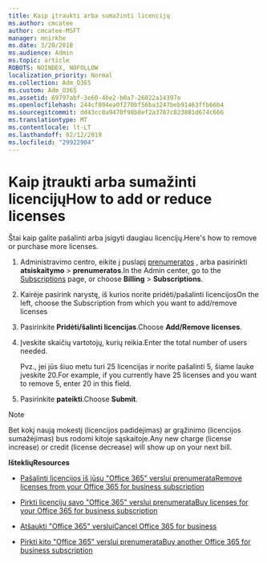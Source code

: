 ```yaml
---
title: Kaip įtraukti arba sumažinti licencijų
ms.author: cmcatee
author: cmcatee-MSFT
manager: mnirkhe
ms.date: 3/20/2018
ms.audience: Admin
ms.topic: article
ROBOTS: NOINDEX, NOFOLLOW
localization_priority: Normal
ms.collection: Adm_O365
ms.custom: Adm_O365
ms.assetid: 69797abf-3e60-4be2-b0a7-26022a14397e
ms.openlocfilehash: 244cf804ea0f270bf56ba3247beb91463ffb66b4
ms.sourcegitcommit: dd43cc0a9470f98b8ef2a3787c823801d674c666
ms.translationtype: MT
ms.contentlocale: lt-LT
ms.lasthandoff: 02/12/2019
ms.locfileid: "29922904"
---
```

# <a name="how-to-add-or-reduce-licenses"></a><span data-ttu-id="5c377-102">Kaip įtraukti arba sumažinti licencijų</span><span class="sxs-lookup"><span data-stu-id="5c377-102">How to add or reduce licenses</span></span>

<span data-ttu-id="5c377-103">Štai kaip galite pašalinti arba įsigyti daugiau licencijų.</span><span class="sxs-lookup"><span data-stu-id="5c377-103">Here's how to remove or purchase more licenses.</span></span>
  
1. <span data-ttu-id="5c377-104">Administravimo centro, eikite į puslapį [prenumeratos](https://go.microsoft.com/fwlink/p/?linkid=842054) , arba pasirinkti **atsiskaitymo** \> **prenumeratos**.</span><span class="sxs-lookup"><span data-stu-id="5c377-104">In the Admin center, go to the [Subscriptions](https://go.microsoft.com/fwlink/p/?linkid=842054) page, or choose **Billing** \> **Subscriptions**.</span></span>
    
2. <span data-ttu-id="5c377-105">Kairėje pasirink narystę, iš kurios norite pridėti/pašalinti licencijos</span><span class="sxs-lookup"><span data-stu-id="5c377-105">On the left, choose the Subscription from which you want to add/remove licenses</span></span>
    
3. <span data-ttu-id="5c377-106">Pasirinkite **Pridėti/šalinti licencijas**.</span><span class="sxs-lookup"><span data-stu-id="5c377-106">Choose **Add/Remove licenses**.</span></span>
    
4. <span data-ttu-id="5c377-107">Įveskite skaičių vartotojų, kurių reikia.</span><span class="sxs-lookup"><span data-stu-id="5c377-107">Enter the total number of users needed.</span></span>
    
    <span data-ttu-id="5c377-108">Pvz., jei jūs šiuo metu turi 25 licencijas ir norite pašalinti 5, šiame lauke įveskite 20.</span><span class="sxs-lookup"><span data-stu-id="5c377-108">For example, if you currently have 25 licenses and you want to remove 5, enter 20 in this field.</span></span>
    
5. <span data-ttu-id="5c377-109">Pasirinkite **pateikti**.</span><span class="sxs-lookup"><span data-stu-id="5c377-109">Choose **Submit**.</span></span>
    
> [!NOTE]
> <span data-ttu-id="5c377-110">Bet kokį naują mokestį (licencijos padidėjimas) ar grąžinimo (licencijos sumažėjimas) bus rodomi kitoje sąskaitoje.</span><span class="sxs-lookup"><span data-stu-id="5c377-110">Any new charge (license increase) or credit (license decrease) will show up on your next bill.</span></span> 
  
 <span data-ttu-id="5c377-111">**Išteklių**</span><span class="sxs-lookup"><span data-stu-id="5c377-111">**Resources**</span></span>
  
- [<span data-ttu-id="5c377-112">Pašalinti licencijos iš jūsų "Office 365" verslui prenumerata</span><span class="sxs-lookup"><span data-stu-id="5c377-112">Remove licenses from your Office 365 for business subscription</span></span>](https://support.office.com/article/9c64d127-e2dd-4ecc-81f5-2f87e5a74803)
    
- [<span data-ttu-id="5c377-113">Pirkti licencijų savo "Office 365" verslui prenumerata</span><span class="sxs-lookup"><span data-stu-id="5c377-113">Buy licenses for your Office 365 for business subscription</span></span>](https://support.office.com/article/36081d8d-b3fa-4948-8c34-e217bba825e1)
    
- [<span data-ttu-id="5c377-114">Atšaukti "Office 365" verslui</span><span class="sxs-lookup"><span data-stu-id="5c377-114">Cancel Office 365 for business</span></span>](https://support.office.com/article/b1bc0bef-4608-4601-813a-cdd9f746709a)
    
- [<span data-ttu-id="5c377-115">Pirkti kito "Office 365" verslui prenumerata</span><span class="sxs-lookup"><span data-stu-id="5c377-115">Buy another Office 365 for business subscription</span></span>](https://support.office.com/article/fab3b86c-3359-4042-8692-5d4dc7550b7c)
    

